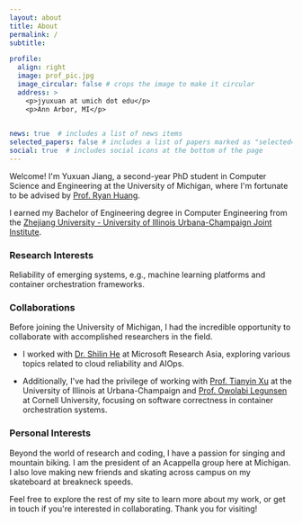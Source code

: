 ```yaml
---
layout: about
title: About
permalink: /
subtitle:

profile:
  align: right
  image: prof_pic.jpg
  image_circular: false # crops the image to make it circular
  address: >
    <p>jyuxuan at umich dot edu</p>
    <p>Ann Arbor, MI</p>
    

news: true  # includes a list of news items
selected_papers: false # includes a list of papers marked as "selected={true}"
social: true  # includes social icons at the bottom of the page
---
```


Welcome! I'm Yuxuan Jiang, a second-year PhD student in Computer Science and Engineering at the University of Michigan, where I'm fortunate to be advised by [Prof. Ryan Huang](https://web.eecs.umich.edu/~ryanph/).

I earned my Bachelor of Engineering degree in Computer Engineering from the [Zhejiang University - University of Illinois Urbana-Champaign Joint Institute](https://zjui.intl.zju.edu.cn/en).

### Research Interests

Reliability of emerging systems, e.g., machine learning platforms and container orchestration frameworks. 

### Collaborations

Before joining the University of Michigan, I had the incredible opportunity to collaborate with accomplished researchers in the field. 

- I worked with [Dr. Shilin He](https://shilinhe.github.io) at Microsoft Research Asia, exploring various topics related to cloud reliability and AIOps. 

- Additionally, I've had the privilege of working with [Prof. Tianyin Xu](https://tianyin.github.io/) at the University of Illinois at Urbana-Champaign and [Prof. Owolabi Legunsen](https://www.cs.cornell.edu/~legunsen/) at Cornell University, focusing on software correctness in container orchestration systems.

### Personal Interests

Beyond the world of research and coding, I have a passion for singing and mountain biking.
I am the president of an Acappella group here at Michigan.
I also love making new friends and skating across campus on my skateboard at breakneck speeds.

Feel free to explore the rest of my site to learn more about my work, or get in touch if you're interested in collaborating. Thank you for visiting!